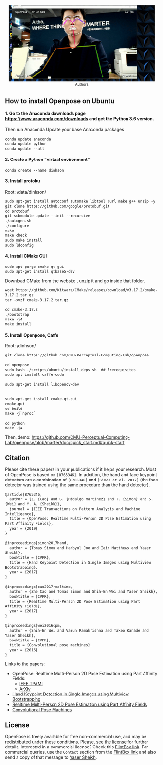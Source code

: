 <p align="center">
    <img src="doc/ezgif.com-video-to-gif.gif", width="480">
    <br>
    <sup>Authors <a Demo</a></sup>
</p>

## How to install Openpose on Ubuntu

#### 1.  Go to the Anaconda downloads page https://www.anaconda.com/downloads and get the Python 3.6 version.
Then run Anaconda
Update your base Anaconda packages
``` conda update conda
conda update anaconda
conda update python
conda update --all
```

#### 2. Create a Python "virtual environment"
```
conda create --name dinhson
```

#### 3. Install protobu
Root: /data/dinhson/
```
sudo apt-get install autoconf automake libtool curl make g++ unzip -y
git clone https://github.com/google/protobuf.git
cd protobuf
git submodule update --init --recursive
./autogen.sh
./configure
make
make check
sudo make install
sudo ldconfig
```
#### 4. Install CMake GUI
```
sudo apt purge cmake-qt-gui
sudo apt-get install qtbase5-dev
```

Download CMake from the website , unzip it and go inside that folder. 
```
wget https://github.com/Kitware/CMake/releases/download/v3.17.2/cmake-3.17.2.tar.gz
tar -xvzf cmake-3.17.2.tar.gz

cd cmake-3.17.2
./bootstrap
make -j4
make install
```
#### 5. Install Openpose, Caffe
Root: /dinhson/
```
git clone https://github.com/CMU-Perceptual-Computing-Lab/openpose

cd openpose
sudo bash ./scripts/ubuntu/install_deps.sh  ## Prerequisites
sudo apt install caffe-cuda

sudo apt-get install libopencv-dev


sudo apt-get install cmake-qt-gui
cmake-gui
cd build
make -j`nproc`

cd python
make -j4
```
Then, demo: https://github.com/CMU-Perceptual-Computing-Lab/openpose/blob/master/doc/quick_start.md#quick-start






## Citation
Please cite these papers in your publications if it helps your research. Most of OpenPose is based on `[8765346]`. In addition, the hand and face keypoint detectors are a combination of `[8765346]` and `[Simon et al. 2017]` (the face detector was trained using the same procedure than the hand detector).

    @article{8765346,
      author = {Z. {Cao} and G. {Hidalgo Martinez} and T. {Simon} and S. {Wei} and Y. A. {Sheikh}},
      journal = {IEEE Transactions on Pattern Analysis and Machine Intelligence},
      title = {OpenPose: Realtime Multi-Person 2D Pose Estimation using Part Affinity Fields},
      year = {2019}
    }

    @inproceedings{simon2017hand,
      author = {Tomas Simon and Hanbyul Joo and Iain Matthews and Yaser Sheikh},
      booktitle = {CVPR},
      title = {Hand Keypoint Detection in Single Images using Multiview Bootstrapping},
      year = {2017}
    }

    @inproceedings{cao2017realtime,
      author = {Zhe Cao and Tomas Simon and Shih-En Wei and Yaser Sheikh},
      booktitle = {CVPR},
      title = {Realtime Multi-Person 2D Pose Estimation using Part Affinity Fields},
      year = {2017}
    }

    @inproceedings{wei2016cpm,
      author = {Shih-En Wei and Varun Ramakrishna and Takeo Kanade and Yaser Sheikh},
      booktitle = {CVPR},
      title = {Convolutional pose machines},
      year = {2016}
    }

Links to the papers:

- OpenPose: Realtime Multi-Person 2D Pose Estimation using Part Affinity Fields:
    - [IEEE TPAMI](https://ieeexplore.ieee.org/document/8765346)
    - [ArXiv](https://arxiv.org/abs/1812.08008)
- [Hand Keypoint Detection in Single Images using Multiview Bootstrapping](https://arxiv.org/abs/1704.07809)
- [Realtime Multi-Person 2D Pose Estimation using Part Affinity Fields](https://arxiv.org/abs/1611.08050)
- [Convolutional Pose Machines](https://arxiv.org/abs/1602.00134)



## License
OpenPose is freely available for free non-commercial use, and may be redistributed under these conditions. Please, see the [license](LICENSE) for further details. Interested in a commercial license? Check this [FlintBox link](https://cmu.flintbox.com/#technologies/b820c21d-8443-4aa2-a49f-8919d93a8740). For commercial queries, use the `Contact` section from the [FlintBox link](https://cmu.flintbox.com/#technologies/b820c21d-8443-4aa2-a49f-8919d93a8740) and also send a copy of that message to [Yaser Sheikh](mailto:yaser@cs.cmu.edu).
